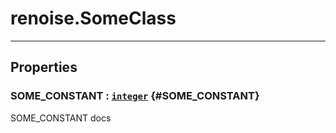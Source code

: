 # renoise.SomeClass  

---  
## Properties
### SOME_CONSTANT : [`integer`](../../API/builtins/integer.md) {#SOME_CONSTANT}
SOME_CONSTANT docs

  

